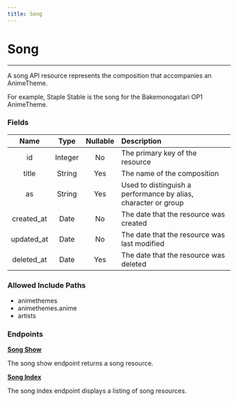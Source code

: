 ```yaml
---
title: Song
---
```


# Song

---

A song API resource represents the composition that accompanies an AnimeTheme.

For example, Staple Stable is the song for the Bakemonogatari OP1 AnimeTheme.

### Fields

|    Name    |  Type   | Nullable | Description                                                    |
| :--------: | :-----: | :------: | :------------------------------------------------------------- |
| id         | Integer | No       | The primary key of the resource                                |
| title      | String  | Yes      | The name of the composition                                    |
| as         | String  | Yes      | Used to distinguish a performance by alias, character or group |
| created_at | Date    | No       | The date that the resource was created                         |
| updated_at | Date    | No       | The date that the resource was last modified                   |
| deleted_at | Date    | Yes      | The date that the resource was deleted                         |

### Allowed Include Paths

* animethemes
* animethemes.anime
* artists

### Endpoints

**[Song Show](/song/show/)**

The song show endpoint returns a song resource.

**[Song Index](/song/index/)**

The song index endpoint displays a listing of song resources.